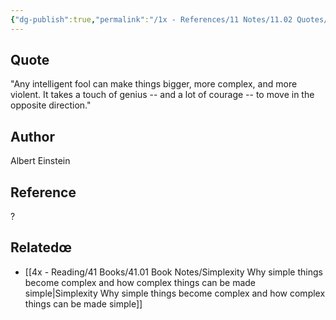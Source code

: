 ```yaml
---
{"dg-publish":true,"permalink":"/1x - References/11 Notes/11.02 Quotes/Any fool can make things bigger and more complex - Albert Einstein/","title":"Any fool can make things bigger and more complex - Albert Einstein","created":"2023-09-17T19:23:43.000+03:00","updated":"2024-02-14T20:18:46.882+03:00"}
---
```



## Quote
"Any intelligent fool can make things bigger, more complex, and
      more violent. It takes a touch of genius -- and a lot of courage
      -- to move in the opposite direction."

## Author
Albert Einstein 

## Reference
?

## Relatedœ
- [[4x - Reading/41 Books/41.01 Book Notes/Simplexity Why simple things become complex and how complex things can be made simple\|Simplexity Why simple things become complex and how complex things can be made simple]]